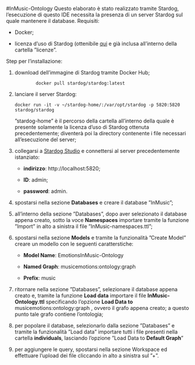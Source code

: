 #InMusic-Ontology
Questo elaborato è stato realizzato tramite Stardog, l’esecuzione di
questo IDE necessita la presenza di un server Stardog sul quale
mantenere il database. Requisiti:

-   Docker;

-   licenza d’uso di Stardog (ottenibile [qui][] e già inclusa
    all’interno della cartella ”licenze”.

Step per l’installazione:

1.  download dell’immagine di Stardog tramite Docker Hub;

                docker pull stardog/stardog:latest

2.  lanciare il server Stardog:

    ```
    docker run -it -v ~/stardog-home/:/var/opt/stardog -p 5820:5820 stardog/stardog
    ```

    ”stardog-home” è il percorso della cartella all’interno della quale
    è presente solamente la licenza d’uso di Stardog ottenuta
    precedentemente; diventerà poi la directory contenente i file
    necessari all’esecuzione del server;

3.  collegarsi a <u>[Stardog Studio][]</u> e connettersi al server
    precedentemente istanziato:

    -   **indirizzo**: http://localhost:5820;

    -   **ID**: admin;

    -   **password**: admin.

4.  spostarsi nella sezione **Databases** e creare il database
    ”InMusic”;

5.  all’interno della sezione ”Databases”, dopo aver selezionato il
    database appena creato, sotto la voce **Namespaces** importare
    tramite la funzione ”Import” in alto a sinistra il file
    ”InMusic-namespaces.ttl”;

6.  spostarsi nella sezione **Models** e tramite la funzionalità ”Create
    Model” creare un modello con le seguenti caratterstiche:

    -   **Model Name**: EmotionsInMusic-Ontology

    -   **Named Graph**: musicemotions:ontology:graph

    -   **Prefix**: music

7.  ritornare nella sezione ”Databases”, selezionare il database appena
    creato e, tramite la funzione **Load data** importare il file
    **InMusic-Ontology.ttl** specificando l’opzione **Load Data to**
    musicemotions:ontology:graph , ovvero il grafo appena creato; a
    questo punto tale grafo contiene l’ontologia;

8.  per popolare il database, selezionarlo dalla sezione ”Databases” e
    tramite la funzionalità ”Load data” importare tutti i file presenti
    nella cartella **individuals**, lasciando l’opzione ”Load Data to
    **Default Graph**”

9.  per aggiungere le query, spostarsi nella sezione Workspace ed
    effettuare l’upload dei file cliccando in alto a sinistra sul ”+”.

  [qui]: https://www.stardog.com/get-started/
  [Stardog Studio]: https://stardog.studio/